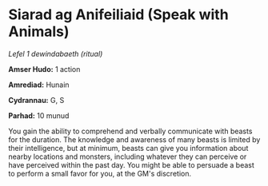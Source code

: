 # Siarad ag Anifeiliaid (Speak with Animals)

*Lefel 1 dewindabaeth (ritual)*

**Amser Hudo:** 1 action

**Amrediad:** Hunain

**Cydrannau:** G, S

**Parhad:** 10  munud

You gain the ability to comprehend and verbally communicate with beasts for the duration. The knowledge and awareness of many beasts is limited by their intelligence, but at minimum, beasts can give you information about nearby locations and monsters, including whatever they can perceive or have perceived within the past day. You might be able to persuade a beast to perform a small favor for you, at the GM's discretion.